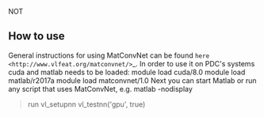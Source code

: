 NOT

## How to use

General instructions for using MatConvNet can be found `here <http://www.vlfeat.org/matconvnet/>`_.
In order to use it on PDC's systems cuda and matlab needs to be loaded:
module load cuda/8.0
module load matlab/r2017a
module load matconvnet/1.0
Next you can start Matlab or run any script that uses MatConvNet, e.g.
matlab -nodisplay
> run vl_setupnn
> vl_testnn('gpu', true)
